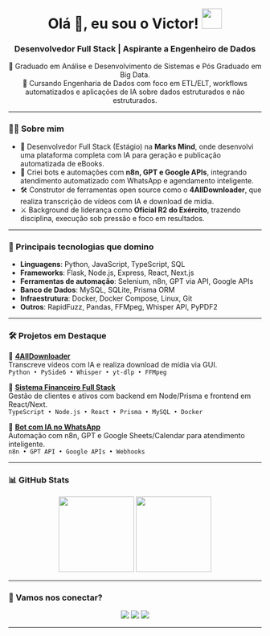 <h1 align="center">Olá 👋, eu sou o Victor! <img height="40" src="https://emoji.gg/assets/emoji/7333-parrotdance.gif"></h1>
<h3 align="center">Desenvolvedor Full Stack | Aspirante a Engenheiro de Dados</h3>

<p align="center">
  🚀 Graduado em Análise e Desenvolvimento de Sistemas e Pós Graduado em Big Data.
  <br>
  🧠 Cursando Engenharia de Dados com foco em ETL/ELT, workflows automatizados e aplicações de IA sobre dados estruturados e não estruturados.
</p>

---

### 👨‍💻 Sobre mim

- 💼 Desenvolvedor Full Stack (Estágio) na **Marks Mind**, onde desenvolvi uma plataforma completa com IA para geração e publicação automatizada de eBooks.
- 🤖 Criei bots e automações com **n8n, GPT e Google APIs**, integrando atendimento automatizado com WhatsApp e agendamento inteligente.
- 🛠️ Construtor de ferramentas open source como o **4AllDownloader**, que realiza transcrição de vídeos com IA e download de mídia.
- ⚔️ Background de liderança como **Oficial R2 do Exército**, trazendo disciplina, execução sob pressão e foco em resultados.

---

### 🧰 Principais tecnologias que domino

- **Linguagens**: Python, JavaScript, TypeScript, SQL
- **Frameworks**: Flask, Node.js, Express, React, Next.js
- **Ferramentas de automação**: Selenium, n8n, GPT via API, Google APIs
- **Banco de Dados**: MySQL, SQLite, Prisma ORM
- **Infraestrutura**: Docker, Docker Compose, Linux, Git
- **Outros**: RapidFuzz, Pandas, FFMpeg, Whisper API, PyPDF2

---

### 🛠️ Projetos em Destaque

🔹 **[4AllDownloader](https://github.com/vmellozk/midia-downloader)**  
Transcreve vídeos com IA e realiza download de mídia via GUI.  
`Python • PySide6 • Whisper • yt-dlp • FFMpeg`

🔹 **[Sistema Financeiro Full Stack](https://github.com/vmellozk/crud-sistema-financeiro-node)**  
Gestão de clientes e ativos com backend em Node/Prisma e frontend em React/Next.  
`TypeScript • Node.js • React • Prisma • MySQL • Docker`

🔹 **[Bot com IA no WhatsApp](https://github.com/vmellozk/n8n-atendimento-bot)**  
Automação com n8n, GPT e Google Sheets/Calendar para atendimento inteligente.  
`n8n • GPT API • Google APIs • Webhooks`

---

### 📊 GitHub Stats

<p align="center">
  <img height="150" src="https://github-readme-stats.vercel.app/api?username=vmellozk&theme=react&show_icons=true&include_all_commits=true">
  <img height="150" src="https://github-readme-stats.vercel.app/api/top-langs/?username=vmellozk&theme=react&layout=compact">
</p>

---

### 🤝 Vamos nos conectar?

<div align="center">
  <a href="https://www.linkedin.com/in/vxctormello/"><img src="https://img.shields.io/badge/LinkedIn-0077B5?style=for-the-badge&logo=linkedin&logoColor=white"></a>
  <a href="mailto:contato.devictormello@gmail.com"><img src="https://img.shields.io/badge/Gmail-D14836?style=for-the-badge&logo=gmail&logoColor=white"></a>
  <a href="https://wa.me/5521970975762"><img src="https://img.shields.io/badge/WhatsApp-25D366?style=for-the-badge&logo=whatsapp&logoColor=white"></a>
</div>

---

